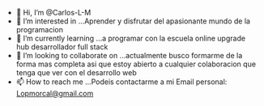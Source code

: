 - 👋 Hi, I’m @Carlos-L-M
- 👀 I’m interested in ...Aprender y disfrutar del apasionante mundo de la programacion 
- 🌱 I’m currently learning ...a programar con la escuela  online upgrade hub  desarrollador full stack
- 💞️ I’m looking to collaborate on ...actualmente  busco formarme de la forma mas completa asi que  estoy abierto a cualquier colaboracion que tenga que ver con el desarrollo web
- 📫 How to reach me ...Podeis contactarme a mi Email personal: Lopmorcal@gmail.com

<!---
Carlos-L-M/Carlos-L-M is a ✨ special ✨ repository because its `README.md` (this file) appears on your GitHub profile.
You can click the Preview link to take a look at your changes.
--->
